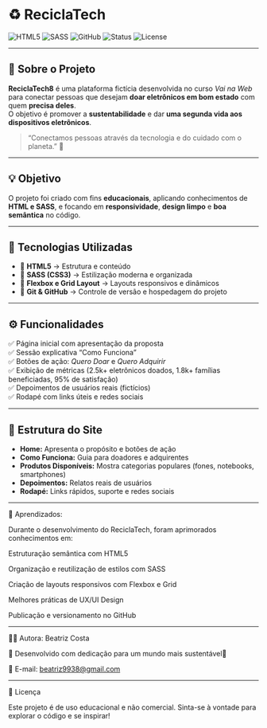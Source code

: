# ♻️ ReciclaTech  

![HTML5](https://img.shields.io/badge/HTML5-E34F26?style=for-the-badge&logo=html5&logoColor=white)
![SASS](https://img.shields.io/badge/SASS-CC6699?style=for-the-badge&logo=sass&logoColor=white)
![GitHub](https://img.shields.io/badge/GitHub-181717?style=for-the-badge&logo=github&logoColor=white)
![Status](https://img.shields.io/badge/STATUS-Em%20Desenvolvimento-yellow?style=for-the-badge)
![License](https://img.shields.io/badge/Licença-Educacional-green?style=for-the-badge)

---

## 🌱 Sobre o Projeto

**ReciclaTech8** é uma plataforma fictícia desenvolvida  no curso *Vai na Web* para conectar pessoas que desejam **doar eletrônicos em bom estado** com quem **precisa deles**.  
O objetivo é promover a **sustentabilidade** e dar **uma segunda vida aos dispositivos eletrônicos**.  

> “Conectamos pessoas através da tecnologia e do cuidado com o planeta.” 💚

---

## 💡 Objetivo

O projeto foi criado com fins **educacionais**, aplicando conhecimentos de **HTML e SASS**, e focando em **responsividade**, **design limpo** e **boa semântica** no código.

---

## 🧩 Tecnologias Utilizadas

- 🧱 **HTML5** → Estrutura e conteúdo  
- 🎨 **SASS (CSS3)** → Estilização moderna e organizada  
- 📐 **Flexbox e Grid Layout** → Layouts responsivos e dinâmicos  
- 💾 **Git & GitHub** → Controle de versão e hospedagem do projeto  

---

## ⚙️ Funcionalidades

✅ Página inicial com apresentação da proposta  
✅ Sessão explicativa “Como Funciona”  
✅ Botões de ação: *Quero Doar* e *Quero Adquirir*  
✅ Exibição de métricas (2.5k+ eletrônicos doados, 1.8k+ famílias beneficiadas, 95% de satisfação)  
✅ Depoimentos de usuários reais (fictícios)  
✅ Rodapé com links úteis e redes sociais  

---


## 🧠 Estrutura do Site

- **Home:** Apresenta o propósito e botões de ação  
- **Como Funciona:** Guia para doadores e adquirentes  
- **Produtos Disponíveis:** Mostra categorias populares (fones, notebooks, smartphones)  
- **Depoimentos:** Relatos reais de usuários  
- **Rodapé:** Links rápidos, suporte e redes sociais  

---

🧠 Aprendizados: 

Durante o desenvolvimento do ReciclaTech, foram aprimorados conhecimentos em:

Estruturação semântica com HTML5

Organização e reutilização de estilos com SASS

Criação de layouts responsivos com Flexbox e Grid

Melhores práticas de UX/UI Design

Publicação e versionamento no GitHub

----

👩‍💻 Autora:
Beatriz Costa

💚 Desenvolvido com dedicação para um mundo mais sustentável💚 

📧 E-mail: beatriz9938@gmail.com

----
📜 Licença

Este projeto é de uso educacional e não comercial.
Sinta-se à vontade para explorar o código e se inspirar!



